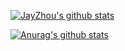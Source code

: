 <!--
**CodeMachine0121/CodeMachine0121** is a ✨ _special_ ✨ repository because its `README.md` (this file) appears on your GitHub profile.

Here are some ideas to get you started:

- 🔭 I’m currently working on ...
- 🌱 I’m currently learning ...
- 👯 I’m looking to collaborate on ...
- 🤔 I’m looking for help with ...
- 💬 Ask me about ...
- 📫 How to reach me: ...
- 😄 Pronouns: ...
- ⚡ Fun fact: ...
-->



[![JayZhou's github stats](https://github-readme-stats.vercel.app/api?username=CodeMachine0121&show_icons=true&title_color=fff&icon_color=79ff97&text_color=9f9f9f&bg_color=151515)](https://github.com/anuraghazra/github-readme-stats)

[![Anurag's github stats](https://github-readme-stats.vercel.app/api/pin/?username=CodeMachine0121&repo=Custom_Blockchain)](https://github.com/anuraghazra/github-readme-stats)
